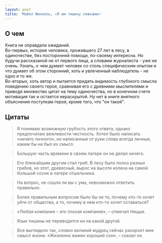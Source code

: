 ```yaml
---
layout: post
title: 'Майкл Финкель, «Я ем тишину ложками»'
---
```


## О чем

Книга не оправдала ожиданий.  
Во-первых, история человека,  прожившего 27 лет в лесу, в одиночестве, без посторонней помощи, по-своему интересна. Но будучи рассказаной не от первого лица, а словами журналиста - уже не очень. Узнать, о чем думает человек со столь специфическим опытом и что думает об этом сторонний, хоть и увлеченный наблюдатель - не одно и то же.  
Во-вторых, хоть автор и пытается придать видимость глубокого смысла поведению своего героя, сравнивая его с древними мыслителями и приводя множество цитат на тему одиночества, но в конечном счете мотивация так и остается нераскрытой. Ну нет в книге внятного объяснения поступкам героя, кроме того, что "он такой".

## Цитаты

>Я понимаю возможную грубость этого ответа, однако предпочитаю вежливости честность. Хотел было написать «ничего личного», но написанные от руки слова всегда личные, каким бы ни был их смысл.

>Большую часть времени в своем лагере он не делал ничего.

>Его ближайшим другом стал гриб. В лесу было полно разных грибов, но этот, древесный, вырос на высоте колена на самой большой сосне в лагере отшельника.
 
>На вопрос, не сошли ли вы с ума, невозможно ответить правильно.

>Более правильным вопросом было бы не то, почему кто-то хочет уйти от общества, а то, почему в нем кто-то хочет оставаться?

>«Любая компания – это плохая компания», – отмечал Ницше.

>Язык тишины не переводится ни на какой другой.

>Все выглядело так, словно великий мудрец сейчас раскроет мне смысл жизни. «Жизненно важен хороший сон», – сказал он.
